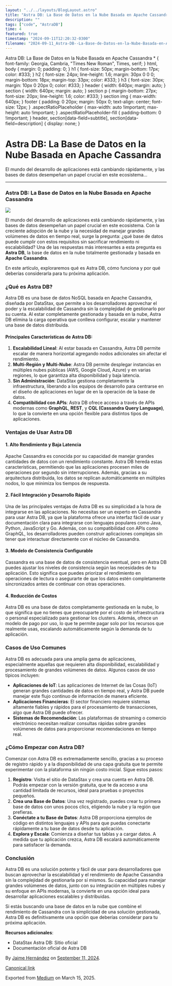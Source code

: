 ```yaml
---
layout: "../../layouts/BlogLayout.astro"
title: "Astra DB: La Base de Datos en la Nube Basada en Apache Cassandra"
description: ""
tags: ["code", "AstraDB"]
time: 4
featured: true
timestamp: "2024-09-11T12:20:32-0300"
filename: "2024-09-11_Astra-DB--La-Base-de-Datos-en-la-Nube-Basada-en-Apache-Cassandra-8d570ecc4a6c"
---
```


Astra DB: La Base de Datos en la Nube Basada en Apache Cassandra \* { font-family: Georgia, Cambria, "Times New Roman", Times, serif; } html, body { margin: 0; padding: 0; } h1 { font-size: 50px; margin-bottom: 17px; color: #333; } h2 { font-size: 24px; line-height: 1.6; margin: 30px 0 0 0; margin-bottom: 18px; margin-top: 33px; color: #333; } h3 { font-size: 30px; margin: 10px 0 20px 0; color: #333; } header { width: 640px; margin: auto; } section { width: 640px; margin: auto; } section p { margin-bottom: 27px; font-size: 20px; line-height: 1.6; color: #333; } section img { max-width: 640px; } footer { padding: 0 20px; margin: 50px 0; text-align: center; font-size: 12px; } .aspectRatioPlaceholder { max-width: auto !important; max-height: auto !important; } .aspectRatioPlaceholder-fill { padding-bottom: 0 !important; } header, section\[data-field=subtitle\], section\[data-field=description\] { display: none; }

Astra DB: La Base de Datos en la Nube Basada en Apache Cassandra
================================================================

El mundo del desarrollo de aplicaciones está cambiando rápidamente, y las bases de datos desempeñan un papel crucial en este ecosistema…

* * *

### Astra DB: La Base de Datos en la Nube Basada en Apache Cassandra

![](https://cdn-images-1.medium.com/max/800/1*dFBfyxc0u6uyJdFqt_n6fg.png)

El mundo del desarrollo de aplicaciones está cambiando rápidamente, y las bases de datos desempeñan un papel crucial en este ecosistema. Con la creciente adopción de la nube y la necesidad de manejar grandes volúmenes de datos en tiempo real, surge la pregunta: ¿qué base de datos puede cumplir con estos requisitos sin sacrificar rendimiento ni escalabilidad? Una de las respuestas más interesantes a esta pregunta es **Astra DB**, la base de datos en la nube totalmente gestionada y basada en **Apache Cassandra**.

En este artículo, exploraremos qué es Astra DB, cómo funciona y por qué deberías considerarla para tu próxima aplicación.

### ¿Qué es Astra DB?

Astra DB es una base de datos NoSQL basada en Apache Cassandra, diseñada por DataStax, que permite a los desarrolladores aprovechar el poder y la escalabilidad de Cassandra sin la complejidad de gestionarlo por su cuenta. Al estar completamente gestionada y basada en la nube, Astra DB elimina la carga operativa que conlleva configurar, escalar y mantener una base de datos distribuida.

#### Principales Características de Astra DB:

1.  **Escalabilidad Lineal**: Al estar basada en Cassandra, Astra DB permite escalar de manera horizontal agregando nodos adicionales sin afectar el rendimiento.
2.  **Multi-Región y Multi-Nube**: Astra DB permite desplegar instancias en múltiples nubes públicas (AWS, Google Cloud, Azure) y en varias regiones, lo que garantiza alta disponibilidad y baja latencia.
3.  **Sin Administración**: DataStax gestiona completamente la infraestructura, liberando a los equipos de desarrollo para centrarse en el diseño de aplicaciones en lugar de en la operación de la base de datos.
4.  **Compatibilidad con APIs**: Astra DB ofrece acceso a través de APIs modernas como **GraphQL**, **REST**, y **CQL (Cassandra Query Language)**, lo que la convierte en una opción flexible para distintos tipos de aplicaciones.

### Ventajas de Usar Astra DB

#### 1\. Alto Rendimiento y Baja Latencia

Apache Cassandra es conocida por su capacidad de manejar grandes cantidades de datos con un rendimiento constante. Astra DB hereda estas características, permitiendo que las aplicaciones procesen miles de operaciones por segundo sin interrupciones. Además, gracias a su arquitectura distribuida, los datos se replican automáticamente en múltiples nodos, lo que minimiza los tiempos de respuesta.

#### 2\. Fácil Integración y Desarrollo Rápido

Una de las principales ventajas de Astra DB es su simplicidad a la hora de integrarse en las aplicaciones. No necesitas ser un experto en Cassandra para usar Astra DB, ya que la plataforma ofrece una interfaz fácil de usar y documentación clara para integrarse con lenguajes populares como Java, Python, JavaScript y Go. Además, con su compatibilidad con APIs como GraphQL, los desarrolladores pueden construir aplicaciones complejas sin tener que interactuar directamente con el núcleo de Cassandra.

#### 3\. Modelo de Consistencia Configurable

Cassandra es una base de datos de consistencia eventual, pero en Astra DB puedes ajustar los niveles de consistencia según las necesidades de tu aplicación. Esto significa que puedes priorizar el rendimiento en operaciones de lectura o asegurarte de que los datos estén completamente sincronizados antes de continuar con otras operaciones.

#### 4\. Reducción de Costos

Astra DB es una base de datos completamente gestionada en la nube, lo que significa que no tienes que preocuparte por el costo de infraestructura o personal especializado para gestionar los clusters. Además, ofrece un modelo de pago por uso, lo que te permite pagar solo por los recursos que realmente usas, escalando automáticamente según la demanda de tu aplicación.

### Casos de Uso Comunes

Astra DB es adecuada para una amplia gama de aplicaciones, especialmente aquellas que requieren alta disponibilidad, escalabilidad y procesamiento de grandes volúmenes de datos. Algunos casos de uso típicos incluyen:

*   **Aplicaciones de IoT**: Las aplicaciones de Internet de las Cosas (IoT) generan grandes cantidades de datos en tiempo real, y Astra DB puede manejar este flujo continuo de información de manera eficiente.
*   **Aplicaciones Financieras**: El sector financiero requiere sistemas altamente fiables y rápidos para el procesamiento de transacciones, algo que Astra DB puede ofrecer.
*   **Sistemas de Recomendación**: Las plataformas de streaming o comercio electrónico necesitan realizar consultas rápidas sobre grandes volúmenes de datos para proporcionar recomendaciones en tiempo real.

### ¿Cómo Empezar con Astra DB?

Comenzar con Astra DB es extremadamente sencillo, gracias a su proceso de registro rápido y a la disponibilidad de una capa gratuita que te permite experimentar con la plataforma sin ningún costo inicial. Sigue estos pasos:

1.  **Registro**: Visita el sitio de DataStax y crea una cuenta en Astra DB. Podrás empezar con la versión gratuita, que te da acceso a una cantidad limitada de recursos, ideal para pruebas o proyectos pequeños.
2.  **Crea una Base de Datos**: Una vez registrado, puedes crear tu primera base de datos con unos pocos clics, eligiendo la nube y la región que prefieras.
3.  **Conéctate a tu Base de Datos**: Astra DB proporciona ejemplos de código en distintos lenguajes y APIs para que puedas conectarte rápidamente a tu base de datos desde tu aplicación.
4.  **Explora y Escala**: Comienza a diseñar tus tablas y a cargar datos. A medida que tu aplicación crezca, Astra DB escalará automáticamente para satisfacer la demanda.

### Conclusión

Astra DB es una solución potente y fácil de usar para desarrolladores que buscan aprovechar la escalabilidad y el rendimiento de Apache Cassandra sin la complejidad de gestionarla por sí mismos. Su capacidad para manejar grandes volúmenes de datos, junto con su integración en múltiples nubes y su enfoque en APIs modernas, la convierte en una opción ideal para desarrollar aplicaciones escalables y distribuidas.

Si estás buscando una base de datos en la nube que combine el rendimiento de Cassandra con la simplicidad de una solución gestionada, Astra DB es definitivamente una opción que deberías considerar para tu próxima aplicación.

**Recursos adicionales**:

*   DataStax Astra DB: Sitio oficial
*   Documentación oficial de Astra DB

By [Jaime Hernández](https://medium.com/@devjaime) on [September 11, 2024](https://medium.com/p/8d570ecc4a6c).

[Canonical link](https://medium.com/@devjaime/astra-db-la-base-de-datos-en-la-nube-basada-en-apache-cassandra-8d570ecc4a6c)

Exported from [Medium](https://medium.com) on March 15, 2025.